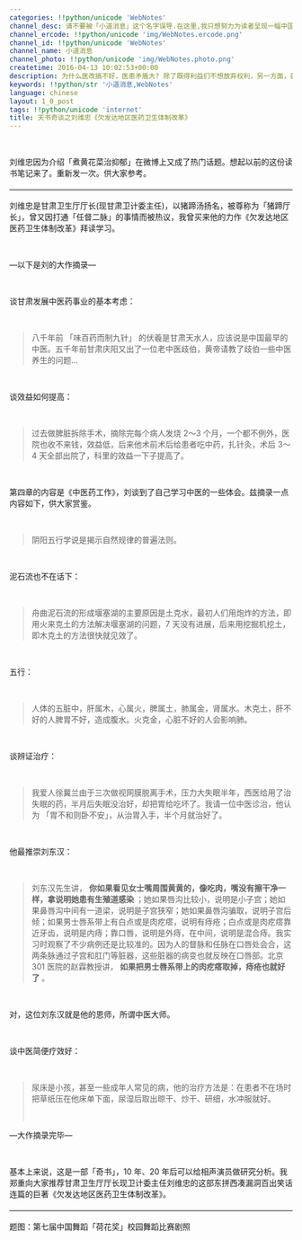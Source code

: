 ```yaml
---
categories: !!python/unicode 'WebNotes'
channel_desc: 请不要被「小道消息」这个名字误导.在这里,我只想努力为读者呈现一幅中国互联网的清明上河图.
channel_ercode: !!python/unicode 'img/WebNotes.ercode.png'
channel_id: !!python/unicode 'WebNotes'
channel_name: 小道消息
channel_photo: !!python/unicode 'img/WebNotes.photo.png'
createtime: 2016-04-13 10:02:53+00:00
description: 为什么医改搞不好，医患矛盾大? 除了既得利益们不想放弃权利，另一方面，就是外行甚至是傻伯夷们在做搅屎棍。同时，看完这个，我想不少人也应该明白我为什么特别讨厌中医了。
keywords: !!python/str '小道消息,WebNotes'
language: chinese
layout: 1_0_post
tags: !!python/unicode 'internet'
title: 天书奇谈之刘维忠《欠发达地区医药卫生体制改革》
---
```

<div class="rich_media_content" id="js_content">
<p>
<br/>
</p>
<p>
         刘维忠因为介绍「煮黄花菜治抑郁」在微博上又成了热门话题。想起以前的这份读书笔记来了。重新发一次。供大家参考。
        </p>
<hr style="font-family: Avenir, sans-serif; border-right-width: 0px; border-bottom-width: 0px; border-left-width: 0px; border-top-style: solid; border-top-color: rgb(234, 234, 234); height: 1px; margin: 1em 0px; padding: 0px; color: rgb(51, 51, 51); font-size: 17px; white-space: normal;"/>
<p>
         刘维忠是甘肃卫生厅厅长(现甘肃卫计委主任)，以猪蹄汤扬名，被尊称为「猪蹄厅长」，曾又因打通「任督二脉」的事情而被热议，我曾买来他的力作《欠发达地区医药卫生体制改革》拜读学习。
        </p>
<p>
<br/>
</p>
<p>
         —以下是刘的大作摘录—
        </p>
<p>
<br/>
</p>
<p>
         谈甘肃发展中医药事业的基本考虑：
        </p>
<p>
<br/>
</p>
<blockquote>
<p>
          八千年前 「味百药而制九针」 的伏羲是甘肃天水人，应该说是中国最早的中医。五千年前甘肃庆阳又出了一位老中医歧伯，黄帝请教了歧伯一些中医养生的问题…
         </p>
</blockquote>
<p>
<br/>
</p>
<p>
         谈效益如何提高：
        </p>
<p>
<br/>
</p>
<blockquote>
<p>
          过去做脾脏拆除手术，摘除完每个病人发烧 2～3 个月，一个都不例外，医院也收不来钱，效益低，后来他术前术后给患者吃中药，扎针灸，术后 3～4 天全部出院了，科里的效益一下子提高了。
         </p>
</blockquote>
<p>
<br/>
</p>
<p>
         第四章的内容是《中医药工作》，刘谈到了自己学习中医的一些体会。兹摘录一点内容如下，供大家赏鉴。
        </p>
<p>
<br/>
</p>
<blockquote>
<p>
          阴阳五行学说是揭示自然规律的普遍法则。
         </p>
</blockquote>
<p>
<br/>
</p>
<p>
         泥石流也不在话下：
        </p>
<p>
<br/>
</p>
<blockquote>
<p>
          舟曲泥石流的形成堰塞湖的主要原因是土克水，最初人们用炮炸的方法，即用火来克土的方法解决堰塞湖的问题，7 天没有进展，后来用挖掘机挖土，即木克土的方法很快就见效了。
         </p>
</blockquote>
<p>
<br/>
</p>
<p>
         五行：
        </p>
<p>
<br/>
</p>
<blockquote>
<p>
          人体的五脏中，肝属木，心属火，脾属土，肺属金，肾属水。木克土，肝不好的人脾胃不好，造成腹水。火克金，心脏不好的人会影响肺。
         </p>
</blockquote>
<p>
<br/>
</p>
<p>
         谈辨证治疗：
        </p>
<p>
<br/>
</p>
<blockquote>
<p>
          我爱人徐冀兰由于三次做视网膜脱离手术，压力大失眠半年，西医给用了治失眠的药，半月后失眠没治好，却把胃给吃坏了。我请一位中医诊治，他认为 「胃不和则卧不安」，从治胃入手，半个月就治好了。
         </p>
</blockquote>
<p>
<br/>
</p>
<p>
         他最推崇刘东汉：
        </p>
<p>
<br/>
</p>
<blockquote>
<p>
          刘东汉先生讲，
          <strong>
           你如果看见女士嘴周围黄黄的，像吃肉，嘴没有擦干净一样，拿说明她患有生殖道感染
          </strong>
          ；她如果唇沟比较小，说明是小子宫；她如果鼻唇沟中间有一道梁，说明是子宫狭窄；她如果鼻唇沟骗取，说明子宫后倾；如果男士唇系带上有白点或是肉疙瘩，说明有痔疮；白点或是肉疙瘩靠近牙齿，说明是内痔；靠口唇，说明是外痔，在中间，说明是混合痔。我实习时观察了不少病例还是比较准的。因为人的督脉和任脉在口唇处会合，这两条脉通过子宫和肛门等脏器，这些脏器的病变也就反映在口唇部。北京301 医院的赵霖教授讲，
          <strong>
           如果把男士唇系带上的肉疙瘩取掉，痔疮也就好了
          </strong>
          。
         </p>
</blockquote>
<p>
<br/>
</p>
<p>
         对，这位刘东汉就是他的恩师，所谓中医大师。
        </p>
<p>
<br/>
</p>
<p>
         谈中医简便疗效好：
        </p>
<p>
<br/>
</p>
<blockquote>
<p>
          尿床是小孩，甚至一些成年人常见的病，他的治疗方法是：在患者不在场时把草纸压在他床单下面，尿湿后取出晾干、炒干、研细，水冲服就好。
         </p>
<p>
<br/>
</p>
</blockquote>
<p>
         —大作摘录完毕—
        </p>
<p>
<br/>
</p>
<p>
         基本上来说，这是一部「奇书」，10 年、20 年后可以给相声演员做研究分析。我郑重向大家推荐甘肃卫生厅厅长现卫计委主任刘维忠的这部东拼西凑漏洞百出笑话连篇的巨著《欠发达地区医药卫生体制改革》。
        </p>
<hr style="font-family: Avenir, sans-serif; border-right-width: 0px; border-bottom-width: 0px; border-left-width: 0px; border-top-style: solid; border-top-color: rgb(234, 234, 234); height: 1px; margin: 1em 0px; padding: 0px; color: rgb(51, 51, 51); font-size: 17px; white-space: normal;"/>
<p>
         题图：第七届中国舞蹈「荷花奖」校园舞蹈比赛剧照
        </p>
<p style="font-family: Avenir, sans-serif; border: 0px; font-size: 17px; margin-top: 12px; margin-bottom: 18px; padding: 0px; outline: 0px; color: rgb(51, 51, 51); white-space: normal;">
<br/>
</p>
</div>